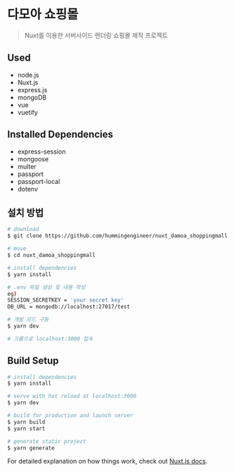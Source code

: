 # 다모아 쇼핑몰

> Nuxt를 이용한 서버사이드 렌더링 쇼핑몰 제작 프로젝트

## Used
- node.js
- Nuxt.js
- express.js
- mongoDB
- vue
- vuetify

## Installed Dependencies
- express-session
- mongoose
- multer
- passport
- passport-local
- dotenv

## 설치 방법

``` bash
# download
$ git clone https://github.com/hummingengineer/nuxt_damoa_shoppingmall.git

# move
$ cd nuxt_damoa_shoppingmall

# install dependencies
$ yarn install

# .env 파일 생성 및 내용 작성
eg)
SESSION_SECRETKEY = 'your secret key'
DB_URL = mongodb://localhost:27017/test

# 개발 모드 구동
$ yarn dev

# 크롬으로 localhost:3000 접속
```

## Build Setup

``` bash
# install dependencies
$ yarn install

# serve with hot reload at localhost:3000
$ yarn dev

# build for production and launch server
$ yarn build
$ yarn start

# generate static project
$ yarn generate
```

For detailed explanation on how things work, check out [Nuxt.js docs](https://nuxtjs.org).
